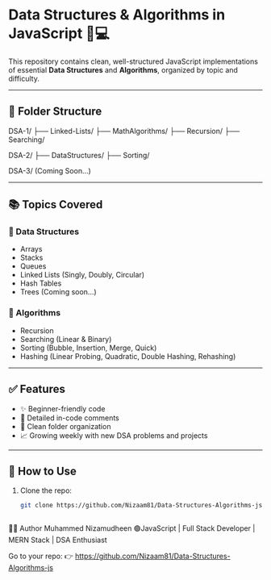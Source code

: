 # Data Structures & Algorithms in JavaScript 🧠💻

This repository contains clean, well-structured JavaScript implementations of essential **Data Structures** and **Algorithms**, organized by topic and difficulty.

---

## 📁 Folder Structure

DSA-1/
├── Linked-Lists/
├── MathAlgorithms/
├── Recursion/
├── Searching/

DSA-2/
├── DataStructures/
├── Sorting/

DSA-3/
 (Coming Soon...)


 
---

## 📚 Topics Covered

### 🔸 Data Structures
- Arrays
- Stacks
- Queues
- Linked Lists (Singly, Doubly, Circular)
- Hash Tables
- Trees (Coming soon...)

### 🔸 Algorithms
- Recursion
- Searching (Linear & Binary)
- Sorting (Bubble, Insertion, Merge, Quick)
- Hashing (Linear Probing, Quadratic, Double Hashing, Rehashing)

---

## ✅ Features

- ✨ Beginner-friendly code
- 🧠 Detailed in-code comments
- 📂 Clean folder organization
- 📈 Growing weekly with new DSA problems and projects

---

## 🚀 How to Use

1. Clone the repo:
   ```bash
   git clone https://github.com/Nizaam81/Data-Structures-Algorithms-js.git



🧑‍💻 Author
Muhammed Nizamudheen
🟢JavaScript | Full Stack Developer | MERN Stack | DSA Enthusiast

Go to your repo:
👉 https://github.com/Nizaam81/Data-Structures-Algorithms-js
